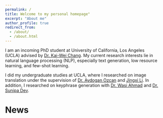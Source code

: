 ```yaml
---
permalink: /
title: Welcome to my personal homepage"
excerpt: "About me"
author_profile: true
redirect_from: 
  - /about/
  - /about.html
---
```


I am an incoming PhD student at University of California, Los Angeles (UCLA) advised by [Dr. Kai-Wei Chang](http://web.cs.ucla.edu/~kwchang/). My current research interests lie in natural language processing (NLP), especially text generation, low resource learning, and few-shot learning.

I did my undergraduate studies at UCLA, where I researched on image translation under the supervision of [Dr. Aydogan Ozcan](https://www.ee.ucla.edu/aydogan-ozcan/) and [Jingxi Li](https://sites.google.com/view/ljxi). In addition, I researched on keyphrase generation with [Dr. Wasi Ahmad](https://wasiahmad.github.io/) and [Dr. Sunipa Dev](https://sunipa.github.io/). 

News
====
